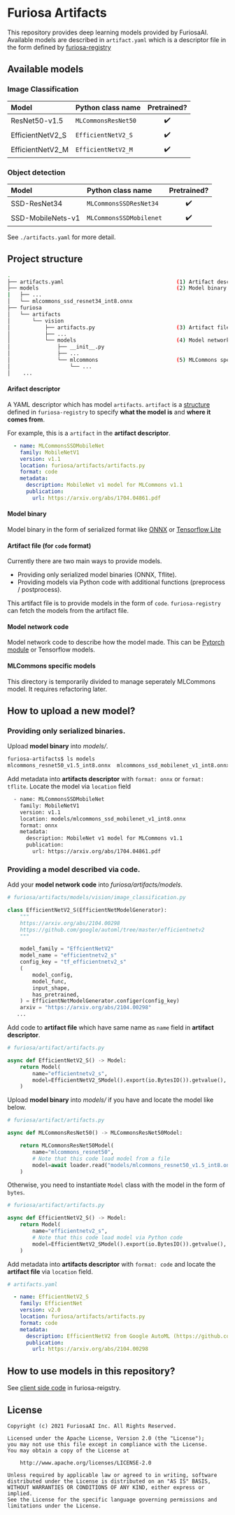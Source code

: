 Furiosa Artifacts
=================

This repository provides deep learning models provided by FuriosaAI. Available models are described in `artifact.yaml` which is a descriptor file in the form defined by [furiosa-registry](https://github.com/furiosa-ai/furiosa-sdk/tree/main/python/furiosa-registry/)

## Available models

### Image Classification

Model | Python class name | Pretrained? |
:------------ | :-------------|:-------------:|
| ResNet50-v1.5 | `MLCommonsResNet50` | :heavy_check_mark: |
| EfficientNetV2_S | `EfficientNetV2_S` | :heavy_check_mark: |
| EfficientNetV2_M | `EfficientNetV2_M` | :heavy_check_mark: |

### Object detection

Model | Python class name | Pretrained? |
:------------ | :-------------|:-------------:|
| SSD-ResNet34 | `MLCommonsSSDResNet34` | :heavy_check_mark: |
| SSD-MobileNets-v1 | `MLCommonsSSDMobilenet` | :heavy_check_mark: |

See `./artifacts.yaml` for more detail.

## Project structure

```bash
.
├── artifacts.yaml                                    (1) Artifact descriptor
├── models                                            (2) Model binary
|   ├── ...
│   └── mlcommons_ssd_resnet34_int8.onnx
├── furiosa
│   └── artifacts
│       └── vision
│           ├── artifacts.py                          (3) Artifact file (for code format)
│           ├── ...
│           └── models                                (4) Model network code
│               ├── __init__.py
│               ├── ...
│               └── mlcommons                         (5) MLCommons specific models
│                   └── ...
│    ...

```

#### Arifact descriptor

A YAML descriptor which has model `artifacts`. `artifact` is a [structure](https://github.com/furiosa-ai/furiosa-sdk/blob/main/python/furiosa-registry/furiosa/registry/artifact.py#L42) defined in `furiosa-registry` to specify **what the model is** and **where it comes from**.

For example, this is a `artifact` in the **artifact descriptor**.

```yaml
  - name: MLCommonsSSDMobileNet
    family: MobileNetV1
    version: v1.1
    location: furiosa/artifacts/artifacts.py
    format: code
    metadata:
      description: MobileNet v1 model for MLCommons v1.1
      publication:
        url: https://arxiv.org/abs/1704.04861.pdf
```

#### Model binary

Model binary in the form of serialized format like [ONNX](https://docs.microsoft.com/en-us/windows/ai/windows-ml/get-onnx-model) or [Tensorflow Lite](https://www.tensorflow.org/lite/guide?hl=ko#1_generate_a_tensorflow_lite_model)

#### Artifact file (for `code` format)

Currently there are two main ways to provide models.

- Providing only serialized model binaries (ONNX, Tflite).
- Providing models via Python code with additional functions (preprocess / postprocess).

This artifact file is to provide models in the form of `code`. `furiosa-registry` can fetch the models from the artifact file.

#### Model network code

Model network code to describe how the model made. This can be [Pytorch module](https://pytorch.org/docs/stable/generated/torch.nn.Module.html) or Tensorflow models.

#### MLCommons specific models

This directory is temporarily divided to manage seperately MLCommons model. It requires refactoring later.

## How to upload a new model?

### Providing only serialized binaries.

Upload **model binary** into _models/_.

```bash
furiosa-artifacts$ ls models
mlcommons_resnet50_v1.5_int8.onnx  mlcommons_ssd_mobilenet_v1_int8.onnx  mlcommons_ssd_resnet34_int8.onnx
```

Add metadata into **artifacts descriptor** with `format: onnx` or `format: tflite`. Locate the model via `location` field

```bash
  - name: MLCommonsSSDMobileNet
    family: MobileNetV1
    version: v1.1
    location: models/mlcommons_ssd_mobilenet_v1_int8.onnx
    format: onnx
    metadata:
      description: MobileNet v1 model for MLCommons v1.1
      publication:
        url: https://arxiv.org/abs/1704.04861.pdf
```

### Providing a model described via code.

Add your **model network code** into _furiosa/artifacts/models_.

```python
# furiosa/artifacts/models/vision/image_classification.py

class EfficientNetV2_S(EfficientNetModelGenerator):
    """
    https://arxiv.org/abs/2104.00298
    https://github.com/google/automl/tree/master/efficientnetv2
    """

    model_family = "EffcientNetV2"
    model_name = "efficientnetv2_s"
    config_key = "tf_efficientnetv2_s"
    (
        model_config,
        model_func,
        input_shape,
        has_pretrained,
    ) = EfficientNetModelGenerator.configer(config_key)
    arxiv = "https://arxiv.org/abs/2104.00298"
   ...
```

Add code to **artifact file** which have same name as `name` field in **artifact descriptor**.

```python
# furiosa/artifact/artifacts.py

async def EfficientNetV2_S() -> Model:
    return Model(
        name="efficientnetv2_s",
        model=EfficientNetV2_SModel().export(io.BytesIO()).getvalue(),
    )
```

Upload **model binary** into _models/_ if you have and locate the model like below.

```python
# furiosa/artifact/artifacts.py

async def MLCommonsResNet50() -> MLCommonsResNet50Model:

    return MLCommonsResNet50Model(
        name="mlcommons_resnet50",
        # Note that this code load model from a file
        model=await loader.read("models/mlcommons_resnet50_v1.5_int8.onnx"),
    )
```

Otherwise, you need to instantiate `Model` class with the model in the form of `bytes`.

```python
# furiosa/artifact/artifacts.py

async def EfficientNetV2_S() -> Model:
    return Model(
        name="efficientnetv2_s",
        # Note that this code load model via Python code
        model=EfficientNetV2_SModel().export(io.BytesIO()).getvalue(),
    )
```

Add metadata into **artifacts descriptor** with `format: code` and locate the **artifact file** via `location` field.

```yaml
# artifacts.yaml

  - name: EfficientNetV2_S
    family: EfficientNet
    version: v2.0
    location: furiosa/artifacts/artifacts.py
    format: code
    metadata:
      description: EfficientNetV2 from Google AutoML (https://github.com/google/automl/tree/master/efficientnetv2)
      publication:
        url: https://arxiv.org/abs/2104.00298
```

## How to use models in this repository?

See [client side code](https://github.com/furiosa-ai/furiosa-sdk/tree/main/python/furiosa-registry/#getting-started) in furiosa-reigstry.


## License

```
Copyright (c) 2021 FuriosaAI Inc. All Rights Reserved.

Licensed under the Apache License, Version 2.0 (the "License");
you may not use this file except in compliance with the License.
You may obtain a copy of the License at

    http://www.apache.org/licenses/LICENSE-2.0

Unless required by applicable law or agreed to in writing, software
distributed under the License is distributed on an "AS IS" BASIS,
WITHOUT WARRANTIES OR CONDITIONS OF ANY KIND, either express or implied.
See the License for the specific language governing permissions and
limitations under the License.
```
